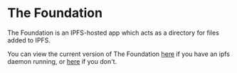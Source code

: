 # The Foundation

The Foundation is an IPFS-hosted app which acts as a directory for files added to IPFS.

You can view the current version of The Foundation [here](http://localhost:8080/ipfs/QmUeeLb9WSYas4kMLGNfZDMgV2pREx79UUr7wjRwN7X6Ah/) if you have an ipfs daemon running, or [here](https://ipfs.io/ipfs/QmUeeLb9WSYas4kMLGNfZDMgV2pREx79UUr7wjRwN7X6Ah/) if you don't.
